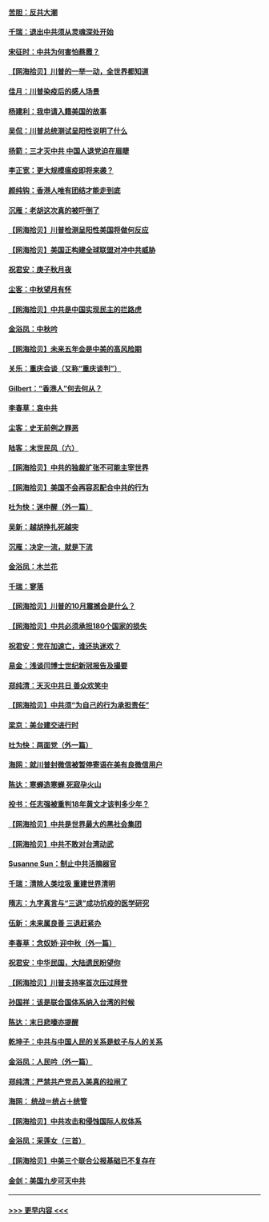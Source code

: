 #### [苦胆：反共大潮](../pages/nsc993/n12459469.md?t=10080651) 
#### [千瑞：退出中共须从灵魂深处开始](../pages/nsc993/n12459437.md?t=10080651) 
#### [宋征时：中共为何害怕蔡霞？](../pages/nsc993/n12459097.md?t=10080651) 
#### [【网海拾贝】川普的一举一动，全世界都知道](../pages/nsc993/n12458825.md?t=10080651) 
#### [佳月：川普染疫后的感人场景](../pages/nsc993/n12456994.md?t=10080651) 
#### [杨建利：我申请入籍美国的故事](../pages/nsc993/n12455635.md?t=10080651) 
#### [吴侃：川普总统测试呈阳性说明了什么](../pages/nsc993/n12451869.md?t=10080651) 
#### [扬箭：三才灭中共 中国人退党迫在眉睫](../pages/nsc993/n12451842.md?t=10080651) 
#### [李正宽：更大规模瘟疫即将来袭？](../pages/nsc993/n12451455.md?t=10080651) 
#### [颜纯钩：香港人唯有团结才能走到底](../pages/nsc993/n12450870.md?t=10080651) 
#### [沉雁：老胡这次真的被吓倒了](../pages/nsc993/n12449796.md?t=10080651) 
#### [【网海拾贝】川普检测呈阳性美国将做何反应](../pages/nsc993/n12449042.md?t=10080651) 
#### [【网海拾贝】美国正构建全球联盟对冲中共威胁](../pages/nsc993/n12446580.md?t=10080651) 
#### [祝君安：庚子秋月夜](../pages/nsc993/n12445870.md?t=10080651) 
#### [尘客：中秋望月有怀](../pages/nsc993/n12444632.md?t=10080651) 
#### [【网海拾贝】中共是中国实现民主的拦路虎](../pages/nsc993/n12443573.md?t=10080651) 
#### [金浴凤：中秋吟](../pages/nsc993/n12441773.md?t=10080651) 
#### [【网海拾贝】未来五年会是中美的高风险期](../pages/nsc993/n12440760.md?t=10080651) 
#### [关乐：重庆会谈（又称“重庆谈判”）](../pages/nsc993/n12437525.md?t=10080651) 
#### [Gilbert：“香港人”何去何从？](../pages/nsc993/n12435894.md?t=10080651) 
#### [李春草：哀中共](../pages/nsc993/n12435874.md?t=10080651) 
#### [尘客：史无前例之罪恶](../pages/nsc993/n12435762.md?t=10080651) 
#### [陆客：末世民风（六）](../pages/nsc993/n12435354.md?t=10080651) 
#### [【网海拾贝】中共的独裁扩张不可能主宰世界](../pages/nsc993/n12435151.md?t=10080651) 
#### [【网海拾贝】美国不会再容忍配合中共的行为](../pages/nsc993/n12433808.md?t=10080651) 
#### [吐为快：迷中醒（外一篇）](../pages/nsc993/n12433585.md?t=10080651) 
#### [吴新：越胡挣扎死越突](../pages/nsc993/n12433562.md?t=10080651) 
#### [沉雁：决定一流，就是下流](../pages/nsc993/n12432128.md?t=10080651) 
#### [金浴凤：木兰花](../pages/nsc993/n12432124.md?t=10080651) 
#### [千瑞：寥落](../pages/nsc993/n12432071.md?t=10080651) 
#### [【网海拾贝】川普的10月震撼会是什么？](../pages/nsc993/n12431624.md?t=10080651) 
#### [【网海拾贝】中共必须承担180个国家的损失](../pages/nsc993/n12428893.md?t=10080651) 
#### [祝君安：党在加速亡，谁还执迷欢？](../pages/nsc993/n12428652.md?t=10080651) 
#### [易金：浅谈闫博士世纪新冠报告及撮要](../pages/nsc993/n12426822.md?t=10080651) 
#### [郑纯清：天灭中共日 善众欢笑中](../pages/nsc993/n12426784.md?t=10080651) 
#### [【网海拾贝】中共须“为自己的行为承担责任”](../pages/nsc993/n12426067.md?t=10080651) 
#### [梁京：美台建交进行时](../pages/nsc993/n12424066.md?t=10080651) 
#### [吐为快：两面党（外一篇）](../pages/nsc993/n12424043.md?t=10080651) 
#### [海网：就川普封微信被暂停寄语在美有良微信用户](../pages/nsc993/n12424021.md?t=10080651) 
#### [陈达：寒蝉造寒蝉 死寂孕火山](../pages/nsc993/n12423958.md?t=10080651) 
#### [投书：任志强被重判18年黄文才该判多少年？](../pages/nsc993/n12423672.md?t=10080651) 
#### [【网海拾贝】中共是世界最大的黑社会集团](../pages/nsc993/n12423543.md?t=10080651) 
#### [【网海拾贝】中共不敢对台湾动武](../pages/nsc993/n12421418.md?t=10080651) 
#### [Susanne Sun：制止中共活摘器官](../pages/nsc993/n12419654.md?t=10080651) 
#### [千瑞：清除人类垃圾 重建世界清明](../pages/nsc993/n12419414.md?t=10080651) 
#### [隋志：九字真言与“三退”成功抗疫的医学研究](../pages/nsc993/n12419248.md?t=10080651) 
#### [伍新：未来属良善 三退赶紧办](../pages/nsc993/n12418496.md?t=10080651) 
#### [李春草：念奴娇·迎中秋（外一篇）](../pages/nsc993/n12418465.md?t=10080651) 
#### [祝君安：中华民国，大陆遗民盼望你](../pages/nsc993/n12418089.md?t=10080651) 
#### [【网海拾贝】川普支持率首次压过拜登](../pages/nsc993/n12418050.md?t=10080651) 
#### [孙国祥：该是联合国体系纳入台湾的时候](../pages/nsc993/n12417369.md?t=10080651) 
#### [陈达：末日悲嚎亦提醒](../pages/nsc993/n12416736.md?t=10080651) 
#### [乾坤子：中共与中国人民的关系是蚊子与人的关系](../pages/nsc993/n12416632.md?t=10080651) 
#### [金浴凤：人民吟（外一篇）](../pages/nsc993/n12416567.md?t=10080651) 
#### [郑纯清：严禁共产党员入美真的拉闸了](../pages/nsc993/n12416550.md?t=10080651) 
#### [海网： 统战＝统占＋统管](../pages/nsc993/n12416404.md?t=10080651) 
#### [【网海拾贝】中共攻击和侵蚀国际人权体系](../pages/nsc993/n12416250.md?t=10080651) 
#### [金浴凤：采莲女（三首）](../pages/nsc993/n12415517.md?t=10080651) 
#### [【网海拾贝】中美三个联合公报基础已不复存在](../pages/nsc993/n12415054.md?t=10080651) 
#### [金剑：美国九步可灭中共](../pages/nsc993/n12413183.md?t=10080651) 

----
#### [ >>> 更早内容 <<< ](../indexes/nsc993-earlier.md)

